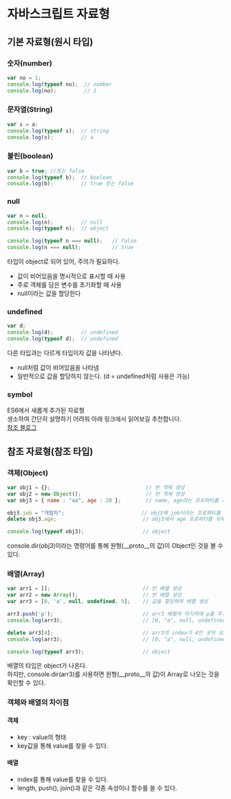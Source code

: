 # 자바스크립트 자료형  
## 기본 자료형(원시 타입)  
### 숫자(number)  
``` javascript
var no = 1;
console.log(typeof no);  // number
console.log(no);         // 1
```  
### 문자열(String)  
``` javascript
var s = a;
console.log(typeof s);  // string
console.log(s);         // a
```  
### 불린(boolean)  
``` javascript
var b = true; //또는 false
console.log(typeof b);  // boolean
console.log(b);         // true 또는 false
```  
### null
``` javascript
var n = null;
console.log(n);         // null
console.log(typeof n);  // object

console.log(typeof n === null);   // false
console.log(n === null);          // true
```  
타입이 object로 되어 있어, 주의가 필요하다.  
- 값이 비어있음을 명시적으로 표시할 때 사용  
- 주로 객체를 담은 변수를 초기화할 때 사용
- null이라는 값을 할당한다
### undefined  
``` javascript
var d;
console.log(d);         // undefined
console.log(typeof d);  // undefined
```  
다른 타입과는 다르게 타입이자 값을 나타낸다.  
- null처럼 값이 비어있음을 나타냄  
- 일반적으로 값을 할당하지 않는다. (d = undefined처럼 사용은 가능)
### symbol
ES6에서 새롭게 추가된 자료형  
생소하여 간단히 설명하기 어려워 아래 링크에서 읽어보길 추천합니다.  
[참조 블로그](https://medium.com/@hyunwoojo/javascript-symbol-%EC%97%90-%EB%8C%80%ED%95%B4%EC%84%9C-6aa5903fb6f1)  

## 참조 자료형(참조 타입)  
### 객체(Object)
``` javascript
var obj1 = {};                               // 빈 객체 생성
var obj2 = new Object();                     // 빈 객체 생성
var obj3 = { name : "aa", age : 20 };        // name, age라는 프로퍼티를 가진 속성 생성

obj3.job = "개발자";                         // obj3에 job이라는 프로퍼티를 추가
delete obj3.age;                            // obj3에서 age 프로퍼티를 삭제

console.log(typeof obj3);                   // object
```   
console.dir(obj3)이라는 명령어를 통해 원형(__proto__의 값)이 Object인 것을 볼 수 있다.
### 배열(Array)
``` javascript
var arr1 = [];                              // 빈 배열 생성
var arr2 = new Array();                     // 빈 배열 생성
var arr3 = [0, 'a', null, undefined, 5];    // 값을 할당하며 배열 생성

arr3.push('p');                             // arr3 배열의 마지막에 p를 추가 - 예시와 동일한 방법은 arr3[5] = 'p';
console.log(arr3);                          // [0, "a", null, undefined, 5, "p"]

delete arr3[4];                             // arr3의 index가 4인 곳의 요소를 삭제
console.log(arr3);                          // [0, "a", null, undefined, empty, "p"]

console.log(typeof arr3);                   // object
```
배열의 타입은 object가 나온다.  
하지만, console.dir(arr3)를 사용하면 원형(__proto__의 값)이 Array로 나오는 것을 확인할 수 있다.
### 객체와 배열의 차이점
#### 객체
- key : value의 형태  
- key값을 통해 value를 찾을 수 있다.  
#### 배열
- index를 통해 value를 찾을 수 있다.  
- length, push(), join()과 같은 각종 속성이나 함수를 쓸 수 있다.
